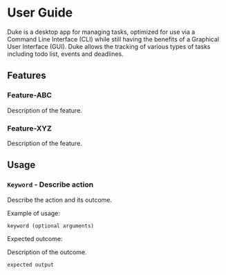 # User Guide
Duke is a desktop app for managing tasks, optimized for use via a Command Line Interface (CLI) while still having the benefits of a Graphical User Interface (GUI). Duke allows the tracking of various types of tasks including todo list, events and deadlines.

## Features 

### Feature-ABC

Description of the feature.

### Feature-XYZ

Description of the feature.

## Usage

### `Keyword` - Describe action

Describe the action and its outcome.

Example of usage: 

`keyword (optional arguments)`

Expected outcome:

Description of the outcome.

```
expected output
```
